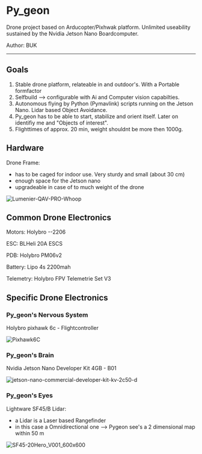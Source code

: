 # Py_geon

Drone project based on Arducopter/Pixhwak platform. Unlimited useability sustained by the Nvidia Jetson Nano Boardcomputer.

Author: BUK

-----------------------------------------------------------------------------------------------------------------------------------------------------------------------

## Goals
1. Stable drone platform, relateable in and outdoor's. With a Portable formfactor
2. Selfbuild --> configurable with Ai and Computer vision capabilties.
3. Autonomous flying by Python (Pymavlink) scripts running on the Jetson Nano. Lidar based Object Avoidance.
4. Py_geon has to be able to start, stabilize and orient itself. Later on identifiy me and "Objects of interest".
5. Flighttimes of approx. 20 min, weight shouldnt be more then 1000g.


## Hardware

Drone Frame:
- has to be caged for indoor use. Very sturdy and small (about 30 cm)
- enough space for the Jetson nano
- upgradeable in case of to much weight of the drone


![Lumenier-QAV-PRO-Whoop](https://user-images.githubusercontent.com/132343254/235874102-3e5f300e-a3e4-411e-8670-1d65aebb5686.jpg)

## Common Drone Electronics 
Motors:
Holybro --2206

ESC:
BLHeli 20A ESCS

PDB:
Holybro PM06v2

Battery:
Lipo 4s 2200mah

Telemetry:
Holybro FPV Telemetrie Set V3

## Specific Drone Electronics


### Py_geon's Nervous System

Holybro pixhawk 6c - Flightcontroller

![Pixhawk6C](https://user-images.githubusercontent.com/132343254/235888053-6c7279e5-fbce-4cd0-9dac-f84b8f615978.png)



### Py_geon's Brain

Nvidia Jetson Nano Developer Kit 4GB - B01

![jetson-nano-commercial-developer-kit-kv-2c50-d](https://user-images.githubusercontent.com/132343254/235887570-7a410b7c-e259-4acc-8224-0abd81ca78f7.jpg)


### Py_geon's Eyes

Lightware SF45/B Lidar:
- a Lidar is a Laser based Rangefinder
- in this case a Omnidirectional one --> Pygeon see's a 2 dimensional map within 50 m

![SF45-20Hero_V001_600x600](https://user-images.githubusercontent.com/132343254/235890863-76cda089-e446-4db2-8dc6-bc1332735bba.jpg)
































